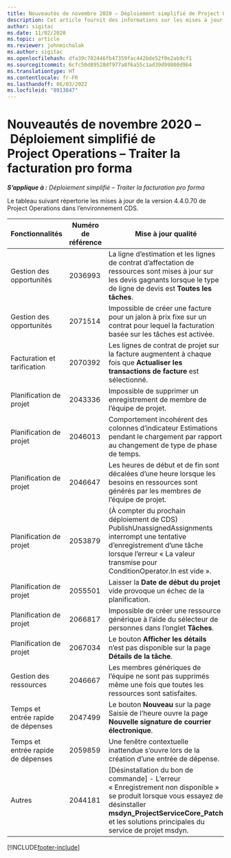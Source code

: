 ```yaml
---
title: Nouveautés de novembre 2020 – Déploiement simplifié de Project Operations – Traiter la facturation pro forma
description: Cet article fournit des informations sur les mises à jour de qualité disponibles dans la version de novembre 2020 de Déploiement simplifié de Project Operations – Opter pour la facturation pro forma.
author: sigitac
ms.date: 11/02/2020
ms.topic: article
ms.reviewer: johnmichalak
ms.author: sigitac
ms.openlocfilehash: dfa39c702446fb47359fac442bde52f0e2ab9cf1
ms.sourcegitcommit: 6cfc50d89528df977a8f6a55c1ad39d99800d9b4
ms.translationtype: HT
ms.contentlocale: fr-FR
ms.lasthandoff: 06/03/2022
ms.locfileid: "8913847"
---
```

# <a name="whats-new-november-2020---project-operations-lite-deployment---deal-to-proforma-invoicing"></a>Nouveautés de novembre 2020 – Déploiement simplifié de Project Operations – Traiter la facturation pro forma

_**S’applique à :** Déploiement simplifié – Traiter la facturation pro forma_

Le tableau suivant répertorie les mises à jour de la version 4.4.0.70 de Project Operations dans l’environnement CDS.

| Fonctionnalités                 | Numéro de référence | Mise à jour qualité                                                                                                                                                                    |
|------------------------------|------------------|-----------------------------------------------------------------------------------------------------------------------------------------------------------------------------------|
| Gestion des opportunités       | 2036993          | La ligne d’estimation et les lignes de contrat d’affectation de ressources sont mises à jour sur les devis gagnants lorsque le type de ligne de devis est **Toutes les tâches**.                                                 |
| Gestion des opportunités       | 2071514          | Impossible de créer une facture pour un jalon à prix fixe sur un contrat pour lequel la facturation basée sur les tâches est activée.                                                                          |
| Facturation et tarification          | 2070392          | Les lignes de contrat de projet sur la facture augmentent à chaque fois que **Actualiser les transactions de facture** est sélectionné.                                                                       |
| Planification de projet             | 2043336          | Impossible de supprimer un enregistrement de membre de l’équipe de projet.                                                                                                                                    |
| Planification de projet             | 2046013          | Comportement incohérent des colonnes d’indicateur Estimations pendant le chargement par rapport au changement de type de phase de temps.                                                                                   |
| Planification de projet             | 2046647          | Les heures de début et de fin sont décalées d’une heure lorsque les besoins en ressources sont générés par les membres de l’équipe de projet.                                                                      |
| Planification de projet             | 2053879          | (À compter du prochain déploiement de CDS) PublishUnassignedAssignments interrompt une tentative d’enregistrement d’une tâche lorsque l’erreur « La valeur transmise pour ConditionOperator.In est vide ». |
| Planification de projet             | 2055501          | Laisser la **Date de début du projet** vide provoque un échec de la planification.                                                                                                      |
| Planification de projet             | 2066817          | Impossible de créer une ressource générique à l’aide du sélecteur de personnes dans l’onglet **Tâches**.                                                                                               |
| Planification de projet             | 2067034          | Le bouton **Afficher les détails** n’est pas disponible sur la page **Détails de la tâche**.                                                                                                         |
| Gestion des ressources          | 2046667          | Les membres génériques de l’équipe ne sont pas supprimés même une fois que toutes les ressources sont satisfaites.                                                                                                     |
| Temps et entrée rapide de dépenses | 2047499          | Le bouton **Nouveau** sur la page Saisie de l’heure ouvre la page **Nouvelle signature de courrier électronique**.                                                                                               |
| Temps et entrée rapide de dépenses | 2059859          | Une fenêtre contextuelle inattendue s’ouvre lors de la création d’une entrée de dépense.                                                                                                                         |
| Autres                        | 2044181          | [Désinstallation du bon de commande] - L’erreur « Enregistrement non disponible » se produit lorsque vous essayez de désinstaller **msdyn_ProjectServiceCore_Patch** et les solutions principales du service de projet msdyn.        |


[!INCLUDE[footer-include](../../includes/footer-banner.md)]
